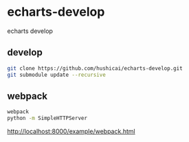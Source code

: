 # echarts-develop

echarts develop

## develop

```bash
git clone https://github.com/hushicai/echarts-develop.git
git submodule update --recursive
```

## webpack

```bash
webpack
python -m SimpleHTTPServer
```

[http://localhost:8000/example/webpack.html](http://localhost:8000/example/webpack.html)
